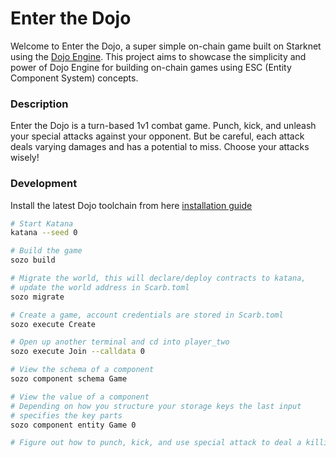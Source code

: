 # Enter the Dojo

Welcome to Enter the Dojo, a super simple on-chain game built on Starknet using the [Dojo Engine](https://github.com/dojoengine/dojo). This project aims to showcase the simplicity and power of Dojo Engine for building on-chain games using ESC (Entity Component System) concepts.

### Description

Enter the Dojo is a turn-based 1v1 combat game. Punch, kick, and unleash your special attacks against your opponent. But be careful, each attack deals varying damages and has a potential to miss. Choose your attacks wisely!

### Development

Install the latest Dojo toolchain from here [installation guide](https://book.dojoengine.org/getting-started/installation.html)

```bash
# Start Katana
katana --seed 0

# Build the game
sozo build

# Migrate the world, this will declare/deploy contracts to katana,
# update the world address in Scarb.toml
sozo migrate

# Create a game, account credentials are stored in Scarb.toml
sozo execute Create

# Open up another terminal and cd into player_two
sozo execute Join --calldata 0

# View the schema of a component
sozo component schema Game

# View the value of a component
# Depending on how you structure your storage keys the last input
# specifies the key parts
sozo component entity Game 0

# Figure out how to punch, kick, and use special attack to deal a killing blow your opponent!
```
